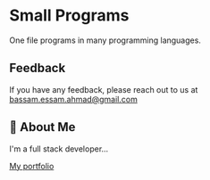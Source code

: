 
# Small Programs

One file programs in many programming languages.

## Feedback

If you have any feedback, please reach out to us at <bassam.essam.ahmad@gmail.com>

## 🚀 About Me

I'm a full stack developer...

[My portfolio](https://bassamahmad.netlify.app)
